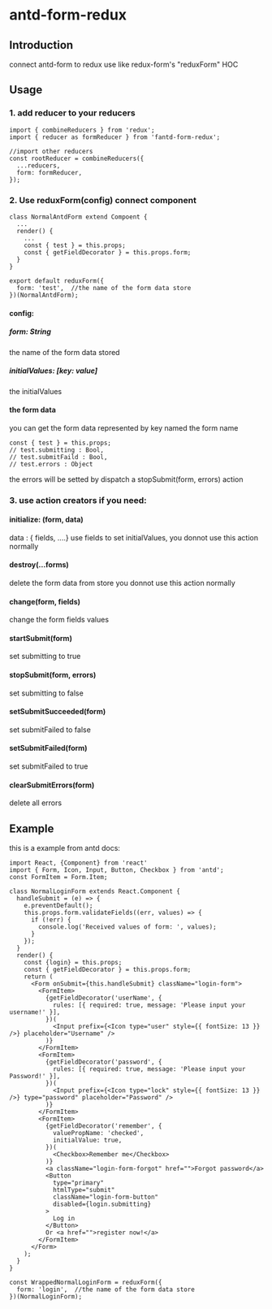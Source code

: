 # antd-form-redux

## Introduction
connect antd-form to redux
use like redux-form's "reduxForm" HOC


## Usage 
### 1. add reducer to your reducers
```
import { combineReducers } from 'redux';
import { reducer as formReducer } from 'fantd-form-redux';

//import other reducers
const rootReducer = combineReducers({
  ...reducers,
  form: formReducer,
});

```

### 2. Use reduxForm(config) connect component 
```
class NormalAntdForm extend Compoent {
  ...
  render() {
    ...
    const { test } = this.props;
    const { getFieldDecorator } = this.props.form;    
  }
}

export default reduxForm({
  form: 'test',  //the name of the form data store 
})(NormalAntdForm);

```
#### config:
##### form:  String 
the name of the form data stored 
##### initialValues: [key: value] 
the initialValues

#### the form data 
you can get the form data represented by key named the form name
```
const { test } = this.props;
// test.submitting : Bool,
// test.submitFaild : Bool,
// test.errors : Object
```

the errors will be setted by dispatch a stopSubmit(form, errors) action


### 3. use action creators if you need:

#### initialize: (form, data) 
data : { fields, ....} 
use fields to set initialValues, you donnot use this action normally

#### destroy(...forms) 
delete the form data from store
you donnot use this action normally

#### change(form, fields) 
change the form fields values

#### startSubmit(form)
set submitting to true
#### stopSubmit(form, errors)
set submitting to false
#### setSubmitSucceeded(form)
set submitFailed to false
#### setSubmitFailed(form)
set submitFailed to true
#### clearSubmitErrors(form)
delete all errors


## Example

this is a example from antd docs: 

```
import React, {Component} from 'react'
import { Form, Icon, Input, Button, Checkbox } from 'antd';
const FormItem = Form.Item;

class NormalLoginForm extends React.Component {
  handleSubmit = (e) => {
    e.preventDefault();
    this.props.form.validateFields((err, values) => {
      if (!err) {
        console.log('Received values of form: ', values);
      }
    });
  }
  render() {
    const {login} = this.props;
    const { getFieldDecorator } = this.props.form;
    return (
      <Form onSubmit={this.handleSubmit} className="login-form">
        <FormItem>
          {getFieldDecorator('userName', {
            rules: [{ required: true, message: 'Please input your username!' }],
          })(
            <Input prefix={<Icon type="user" style={{ fontSize: 13 }} />} placeholder="Username" />
          )}
        </FormItem>
        <FormItem>
          {getFieldDecorator('password', {
            rules: [{ required: true, message: 'Please input your Password!' }],
          })(
            <Input prefix={<Icon type="lock" style={{ fontSize: 13 }} />} type="password" placeholder="Password" />
          )}
        </FormItem>
        <FormItem>
          {getFieldDecorator('remember', {
            valuePropName: 'checked',
            initialValue: true,
          })(
            <Checkbox>Remember me</Checkbox>
          )}
          <a className="login-form-forgot" href="">Forgot password</a>
          <Button 
            type="primary" 
            htmlType="submit" 
            className="login-form-button"
            disabled={login.submitting}
          >
            Log in
          </Button>
          Or <a href="">register now!</a>
        </FormItem>
      </Form>
    );
  }
}

const WrappedNormalLoginForm = reduxForm({
  form: 'login',  //the name of the form data store 
})(NormalLoginForm);

```



